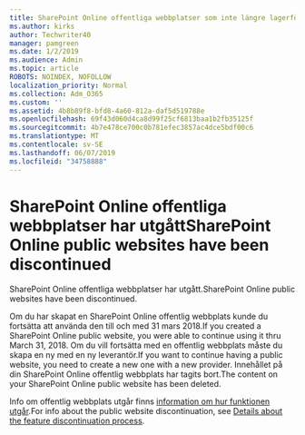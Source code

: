 ```yaml
---
title: SharePoint Online offentliga webbplatser som inte längre lagerförs
ms.author: kirks
author: Techwriter40
manager: pamgreen
ms.date: 1/2/2019
ms.audience: Admin
ms.topic: article
ROBOTS: NOINDEX, NOFOLLOW
localization_priority: Normal
ms.collection: Adm_O365
ms.custom: ''
ms.assetid: 4b8b89f8-bfd8-4a60-812a-daf5d519788e
ms.openlocfilehash: 69f43d060d4ca8d99f25cf6813baa1b2fb35125f
ms.sourcegitcommit: 4b7e478ce700c0b781efec3857ac4dce5bdf00c6
ms.translationtype: MT
ms.contentlocale: sv-SE
ms.lasthandoff: 06/07/2019
ms.locfileid: "34758888"
---
```

# <a name="sharepoint-online-public-websites-have-been-discontinued"></a><span data-ttu-id="6d279-102">SharePoint Online offentliga webbplatser har utgått</span><span class="sxs-lookup"><span data-stu-id="6d279-102">SharePoint Online public websites have been discontinued</span></span>

<span data-ttu-id="6d279-103">SharePoint Online offentliga webbplatser har utgått.</span><span class="sxs-lookup"><span data-stu-id="6d279-103">SharePoint Online public websites have been discontinued.</span></span>

<span data-ttu-id="6d279-104">Om du har skapat en SharePoint Online offentlig webbplats kunde du fortsätta att använda den till och med 31 mars 2018.</span><span class="sxs-lookup"><span data-stu-id="6d279-104">If you created a SharePoint Online public website, you were able to continue using it thru March 31, 2018.</span></span> <span data-ttu-id="6d279-105">Om du vill fortsätta med en offentlig webbplats måste du skapa en ny med en ny leverantör.</span><span class="sxs-lookup"><span data-stu-id="6d279-105">If you want to continue having a public website, you need to create a new one with a new provider.</span></span> <span data-ttu-id="6d279-106">Innehållet på din SharePoint Online offentlig webbplats har tagits bort.</span><span class="sxs-lookup"><span data-stu-id="6d279-106">The content on your SharePoint Online public website has been deleted.</span></span>

<span data-ttu-id="6d279-107">Info om offentlig webbplats utgår finns [information om hur funktionen utgår](https://go.microsoft.com/fwlink/?linkid=866980).</span><span class="sxs-lookup"><span data-stu-id="6d279-107">For info about the public website discontinuation, see [Details about the feature discontinuation process](https://go.microsoft.com/fwlink/?linkid=866980).</span></span>
